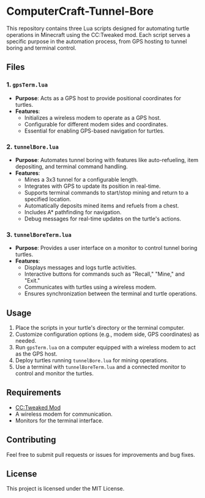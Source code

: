 # ComputerCraft-Tunnel-Bore

This repository contains three Lua scripts designed for automating turtle operations in Minecraft using the CC:Tweaked mod. Each script serves a specific purpose in the automation process, from GPS hosting to tunnel boring and terminal control.

## Files

### 1. `gpsTerm.lua`
- **Purpose**: Acts as a GPS host to provide positional coordinates for turtles.
- **Features**:
  - Initializes a wireless modem to operate as a GPS host.
  - Configurable for different modem sides and coordinates.
  - Essential for enabling GPS-based navigation for turtles.

### 2. `tunnelBore.lua`
- **Purpose**: Automates tunnel boring with features like auto-refueling, item depositing, and terminal command handling.
- **Features**:
  - Mines a 3x3 tunnel for a configurable length.
  - Integrates with GPS to update its position in real-time.
  - Supports terminal commands to start/stop mining and return to a specified location.
  - Automatically deposits mined items and refuels from a chest.
  - Includes A* pathfinding for navigation.
  - Debug messages for real-time updates on the turtle's actions.

### 3. `tunnelBoreTerm.lua`
- **Purpose**: Provides a user interface on a monitor to control tunnel boring turtles.
- **Features**:
  - Displays messages and logs turtle activities.
  - Interactive buttons for commands such as "Recall," "Mine," and "Exit."
  - Communicates with turtles using a wireless modem.
  - Ensures synchronization between the terminal and turtle operations.

## Usage
1. Place the scripts in your turtle's directory or the terminal computer.
2. Customize configuration options (e.g., modem side, GPS coordinates) as needed.
3. Run `gpsTerm.lua` on a computer equipped with a wireless modem to act as the GPS host.
4. Deploy turtles running `tunnelBore.lua` for mining operations.
5. Use a terminal with `tunnelBoreTerm.lua` and a connected monitor to control and monitor the turtles.

## Requirements
- [CC:Tweaked Mod](https://www.curseforge.com/minecraft/mc-mods/cc-tweaked)
- A wireless modem for communication.
- Monitors for the terminal interface.

## Contributing
Feel free to submit pull requests or issues for improvements and bug fixes.

## License
This project is licensed under the MIT License.
